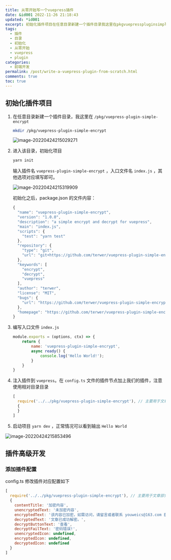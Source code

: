 ```yaml
---
title: 从零开始写一个vuepress插件
date: &id001 2022-11-26 21:18:43
updated: *id001
excerpt: 初始化插件项目在任意目录新建一个插件目录我这里在pkgvuepresspluginsimpleencryptmkdirpkgvuepresspluginsimpleencrypt进入该目录初始化项目yarninit输入插件名vuepresspluginsimpleencrypt入口文件名indexjs其他选项对应填写即可。初始化之后packagejson的文件内容_{_{}_{}_[]_{}}编写入口文件indexjsmoduleexports=(optionsctx)={return{name_vuep
tags:
  - 插件
  - 目录
  - 初始化
  - 从零开始
  - vuepress
  - plugin
categories:
  - 前端开发
permalink: /post/write-a-vuepress-plugin-from-scratch.html
comments: true
toc: true
---
```

## 初始化插件项目

1. 在任意目录新建一个插件目录，我这里在 `/pkg/vuepress-plugin-simple-encrypt`

   ```bash
   mkdir /pkg/vuepress-plugin-simple-encrypt
   ```

   ![image-20220424215029271](https://img1.terwer.space/image-20220424215029271.png)
2. 进入该目录，初始化项目

   ```bash
   yarn init
   ```

   输入插件名 `vuepress-plugin-simple-encrypt` ，入口文件名 `index.js` ，其他选项对应填写即可。

   ![image-20220424215319909](https://img1.terwer.space/image-20220424215319909.png)

   初始化之后，package.json 的文件内容：

   ```javascript
   {
     "name": "vuepress-plugin-simple-encrypt",
     "version": "1.0.0",
     "description": "a simple encrypt and decrypt for vuepress",
     "main": "index.js",
     "scripts": {
       "test": "yarn test"
     },
     "repository": {
       "type": "git",
       "url": "git+https://github.com/terwer/vuepress-plugin-simple-encrypt.git"
     },
     "keywords": [
       "encrypt",
       "decrypt",
       "vuepress"
     ],
     "author": "terwer",
     "license": "MIT",
     "bugs": {
       "url": "https://github.com/terwer/vuepress-plugin-simple-encrypt/issues"
     },
     "homepage": "https://github.com/terwer/vuepress-plugin-simple-encrypt#readme"
   }
   ```
3. 编写入口文件 `index.js`

   ```javascript
   module.exports = (options, ctx) => {
       return {
           name: 'vuepress-plugin-simple-encrypt',
           async ready() {
               console.log('Hello World!');
           }
       }
   }
   ```
4. 注入插件到 `vuepress`。在 `config.ts` 文件的插件节点加上我们的插件，注意使用相对目录目录

   ```javascript
   [
     require('../../pkg/vuepress-plugin-simple-encrypt'), // 主要用于文章部分加密
     {
     }
   ]
   ```
5. 启动项目 `yarn dev` ，正常情况可以看到输出 `Hello World`

![image-20220424215853496](https://img1.terwer.space/image-20220424215853496.png)

## 插件高级开发

### 添加插件配置

config.ts 修改插件对应配置如下

```javascript
[
  require('../../pkg/vuepress-plugin-simple-encrypt'), // 主要用于文章部分加密
  {
    contentTitle: '加密内容',
    unencryptedText: '未加密内容',
    encryptedText: '该内容已加密，如需访问，请留言或者联系 youweics@163.com 获取密码。',
    decryptedText: '文章已成功解密。',
    decryptButtonText: '查看',
    decryptFailText: '密码错误!',
    unencryptedIcon: undefined,
    encryptedIcon: undefined,
    decryptedIcon: undefined
  }
]
```